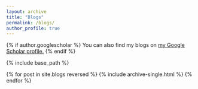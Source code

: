 ```yaml
---
layout: archive
title: "Blogs"
permalink: /blogs/
author_profile: true
---
```


{% if author.googlescholar %}
  You can also find my blogs on <u><a href="{{author.googlescholar}}">my Google Scholar profile</a>.</u>
{% endif %}

{% include base_path %}

{% for post in site.blogs reversed %}
  {% include archive-single.html %}
{% endfor %}